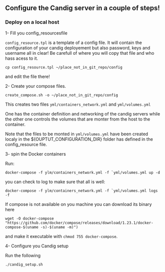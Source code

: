 ## Configure the Candig server in a couple of steps!

### Deploy on a local host
1- Fill you config_resourcesfile

`config_resource.tpl` is a template of a config file. It will contain the
configuration of your candig deployement but also password, keys and username
all in clear! Be carefull of where you will copy that file and who hass acess
to it.  

```
cp config_resource.tpl ~/place_not_in_git_repo/config
```
and edit the file there!

2- Create your compose files.


```
create_compose.sh -o ~/place_not_in_git_repo/config
```

This creates two files `yml/containers_network.yml` and `yml/volumes.yml`

One has the container definition and networking of the candig servers
while the other one controls the volumes that are monter from the host to the
container.

Note that the files to be monted in `yml/volumes.yml` have been created localy
in the ${OUPTUT_CONFIGURATION_DIR} folder has defined in the config_resource
file.

3- spin the Docker containers


Run:

```
docker-compose -f ylm/containers_network.yml -f `yml/volumes.yml up -d
```

you can check to log to make sure that all is well:

```
docker-compose -f ylm/containers_network.yml -f `yml/volumes.yml logs -f

```

If compose is not available on you machine you can download its binary here
```
wget -O docker-compose  "https://github.com/docker/compose/releases/download/1.23.1/docker-compose-$(uname -s)-$(uname -m)")
```
and make it executable with `chmod 755 docker-compose`.


4- Configure you Candig setup

Run the following
```
./candig_setup.sh
```
